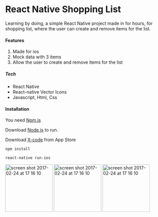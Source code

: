 # React Native Shopping List

Learning by doing, a simple React Native project made in for hours, for shopping list, where the user can create and remove items for the list.

#### Features

1.  Made for ios
2.  Mock data with 3 items
3.  Allow the user to create and remove items for the list

##### Tech

- React Native
- React-native Vector Icons
- Javascript, Html, Css

#### Installation

You need [Npm.js](https://www.npmjs.com/)

Download [Node.js](https://nodejs.org/) to run.

Download [X-code](https://www.apple.com/app-store/) from App Store

```
npm install
```

```
react-native run-ios
```

<img width="150" alt="screen shot 2017-02-24 at 17 16 10" src="https://user-images.githubusercontent.com/15781725/100368487-efbb5980-3003-11eb-9c8c-361301838e3f.png">

<!-- <img width="150" alt="screen shot 2017-02-24 at 17 16 10" src="https://user-images.githubusercontent.com/15781725/100368537-fea20c00-3003-11eb-905c-4a9e7881d092.png"> -->

<img width="150" alt="screen shot 2017-02-24 at 17 16 10" src="https://user-images.githubusercontent.com/15781725/100368565-05308380-3004-11eb-9b67-ccb0bcdc7562.png">

<img width="150" alt="screen shot 2017-02-24 at 17 16 10" src="https://user-images.githubusercontent.com/15781725/100369507-3d849180-3005-11eb-81bf-256241b7b69c.png">
